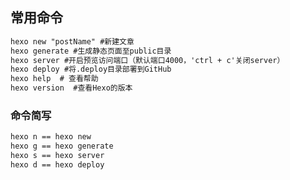 ## 常用命令

```markdown
hexo new "postName" #新建文章
hexo generate #生成静态页面至public目录
hexo server #开启预览访问端口（默认端口4000，'ctrl + c'关闭server）
hexo deploy #将.deploy目录部署到GitHub
hexo help  # 查看帮助
hexo version  #查看Hexo的版本
```

### 命令简写

```markdown
hexo n == hexo new
hexo g == hexo generate
hexo s == hexo server
hexo d == hexo deploy
```

